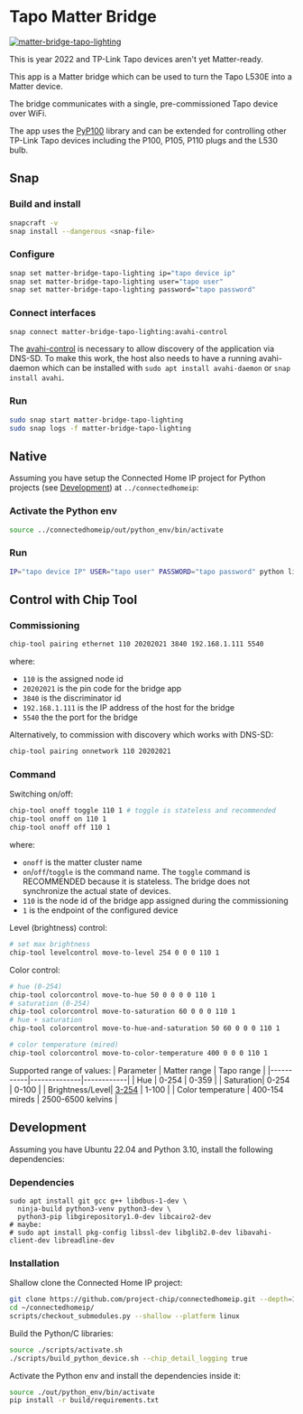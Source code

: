 # Tapo Matter Bridge
[![matter-bridge-tapo-lighting](https://snapcraft.io/matter-bridge-tapo-lighting/badge.svg)](https://snapcraft.io/matter-bridge-tapo-lighting)

This is year 2022 and TP-Link Tapo devices aren't yet Matter-ready.

This app is a Matter bridge which can be used to turn the Tapo L530E into a Matter device.

The bridge communicates with a single, pre-commissioned Tapo device over WiFi.

The app uses the [PyP100](https://pypi.org/project/PyP100/) library and can be extended for controlling other TP-Link Tapo devices including the P100, P105, P110 plugs and the L530 bulb.
## Snap
### Build and install
```bash
snapcraft -v
snap install --dangerous <snap-file>
```
### Configure
```bash
snap set matter-bridge-tapo-lighting ip="tapo device ip"
snap set matter-bridge-tapo-lighting user="tapo user"
snap set matter-bridge-tapo-lighting password="tapo password"
```

### Connect interfaces
```bash
snap connect matter-bridge-tapo-lighting:avahi-control
```

The [avahi-control](https://snapcraft.io/docs/avahi-control-interface) is necessary to allow discovery of the application via DNS-SD.
To make this work, the host also needs to have a running avahi-daemon which can be installed with `sudo apt install avahi-daemon` or `snap install avahi`.

### Run
```bash
sudo snap start matter-bridge-tapo-lighting
sudo snap logs -f matter-bridge-tapo-lighting
```

## Native

Assuming you have setup the Connected Home IP project for Python projects (see [Development](#development)) at `../connectedhomeip`:

### Activate the Python env
```bash
source ../connectedhomeip/out/python_env/bin/activate
```

### Run
```bash
IP="tapo device IP" USER="tapo user" PASSWORD="tapo password" python lighting.py
```

## Control with Chip Tool

### Commissioning

```bash
chip-tool pairing ethernet 110 20202021 3840 192.168.1.111 5540
```

where:

-   `110` is the assigned node id
-   `20202021` is the pin code for the bridge app
-   `3840` is the discriminator id
-   `192.168.1.111` is the IP address of the host for the bridge
-   `5540` the the port for the bridge

Alternatively, to commission with discovery which works with DNS-SD:

```bash
chip-tool pairing onnetwork 110 20202021
```

### Command

Switching on/off:

```bash
chip-tool onoff toggle 110 1 # toggle is stateless and recommended
chip-tool onoff on 110 1
chip-tool onoff off 110 1
```

where:

-   `onoff` is the matter cluster name
-   `on`/`off`/`toggle` is the command name. The `toggle` command is RECOMMENDED
    because it is stateless. The bridge does not synchronize the actual state of
    devices.
-   `110` is the node id of the bridge app assigned during the commissioning
-   `1` is the endpoint of the configured device

Level (brightness) control:
```bash
# set max brightness
chip-tool levelcontrol move-to-level 254 0 0 0 110 1
```

Color control:
```bash
# hue (0-254)
chip-tool colorcontrol move-to-hue 50 0 0 0 0 110 1
# saturation (0-254)
chip-tool colorcontrol move-to-saturation 60 0 0 0 110 1
# hue + saturation
chip-tool colorcontrol move-to-hue-and-saturation 50 60 0 0 0 110 1

# color temperature (mired)
chip-tool colorcontrol move-to-color-temperature 400 0 0 0 110 1
```

Supported range of values:
| Parameter | Matter range | Tapo range |
|-----------|--------------|------------|
| Hue | 0-254 | 0-359 |
| Saturation| 0-254 | 0-100 |
| Brightness/Level| [3-254](https://github.com/canonical/matter-bridge-tapo/issues/4) | 1-100 |
| Color temperature | 400-154 mireds | 2500-6500 kelvins |

## Development

Assuming you have Ubuntu 22.04 and Python 3.10, install the following
dependencies:

### Dependencies
```
sudo apt install git gcc g++ libdbus-1-dev \
  ninja-build python3-venv python3-dev \
  python3-pip libgirepository1.0-dev libcairo2-dev
# maybe:
# sudo apt install pkg-config libssl-dev libglib2.0-dev libavahi-client-dev libreadline-dev
```

### Installation

Shallow clone the Connected Home IP project:
```bash
git clone https://github.com/project-chip/connectedhomeip.git --depth=1 --branch=v1.0.0.2
cd ~/connectedhomeip/
scripts/checkout_submodules.py --shallow --platform linux
```

Build the Python/C libraries:
```bash
source ./scripts/activate.sh
./scripts/build_python_device.sh --chip_detail_logging true
```

Activate the Python env and install the dependencies inside it:

```bash
source ./out/python_env/bin/activate
pip install -r build/requirements.txt
```
